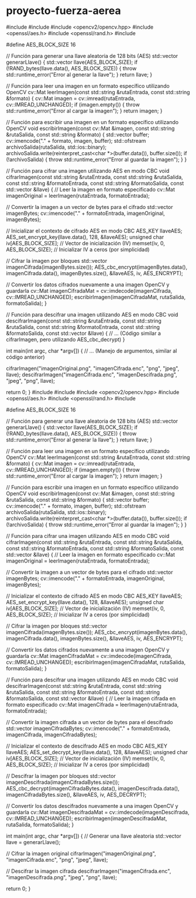 # proyecto-fuerza-aerea
#include <fstream>
#include <iostream>
#include <opencv2/opencv.hpp>
#include <openssl/aes.h>
#include <openssl/rand.h>
#include <vector>

#define AES_BLOCK_SIZE 16

// Función para generar una llave aleatoria de 128 bits (AES)
std::vector<unsigned char> generarLlave() {
  std::vector<unsigned char> llave(AES_BLOCK_SIZE);
  if (!RAND_bytes(llave.data(), AES_BLOCK_SIZE)) {
    throw std::runtime_error("Error al generar la llave");
  }
  return llave;
}

// Función para leer una imagen en un formato específico utilizando OpenCV
cv::Mat leerImagen(const std::string &rutaEntrada, const std::string &formato) {
  cv::Mat imagen = cv::imread(rutaEntrada, cv::IMREAD_UNCHANGED);
  if (imagen.empty()) {
    throw std::runtime_error("Error al cargar la imagen");
  }
  return imagen;
}

// Función para escribir una imagen en un formato específico utilizando OpenCV
void escribirImagen(const cv::Mat &imagen, const std::string &rutaSalida,
                    const std::string &formato) {
  std::vector<unsigned char> buffer;
  cv::imencode("." + formato, imagen, buffer);
  std::ofstream archivoSalida(rutaSalida, std::ios::binary);
  archivoSalida.write(reinterpret_cast<char *>(buffer.data()), buffer.size());
  if (!archivoSalida) {
    throw std::runtime_error("Error al guardar la imagen");
  }
}

// Función para cifrar una imagen utilizando AES en modo CBC
void cifrarImagen(const std::string &rutaEntrada, const std::string &rutaSalida,
                  const std::string &formatoEntrada,
                  const std::string &formatoSalida,
                  const std::vector<unsigned char> &llave) {
  // Leer la imagen en formato especificado
  cv::Mat imagenOriginal = leerImagen(rutaEntrada, formatoEntrada);

  // Convertir la imagen a un vector de bytes para el cifrado
  std::vector<uchar> imagenBytes;
  cv::imencode("." + formatoEntrada, imagenOriginal, imagenBytes);

  // Inicializar el contexto de cifrado AES en modo CBC
  AES_KEY llaveAES;
  AES_set_encrypt_key(llave.data(), 128, &llaveAES);
  unsigned char iv[AES_BLOCK_SIZE]; // Vector de inicialización (IV)
  memset(iv, 0, AES_BLOCK_SIZE);    // Inicializar IV a ceros (por simplicidad)

  // Cifrar la imagen por bloques
  std::vector<unsigned char> imagenCifrada(imagenBytes.size());
  AES_cbc_encrypt(imagenBytes.data(), imagenCifrada.data(), imagenBytes.size(),
                  &llaveAES, iv, AES_ENCRYPT);

  // Convertir los datos cifrados nuevamente a una imagen OpenCV y guardarla
  cv::Mat imagenCifradaMat = cv::imdecode(imagenCifrada, cv::IMREAD_UNCHANGED);
  escribirImagen(imagenCifradaMat, rutaSalida, formatoSalida);
}

// Función para descifrar una imagen utilizando AES en modo CBC
void descifrarImagen(const std::string &rutaEntrada,
                     const std::string &rutaSalida,
                     const std::string &formatoEntrada,
                     const std::string &formatoSalida,
                     const std::vector<unsigned char> &llave) {
  // ... (Código similar a cifrarImagen, pero utilizando AES_cbc_decrypt)
}

int main(int argc, char *argv[]) {
  // ... (Manejo de argumentos, similar al código anterior)

  cifrarImagen("imagenOriginal.png", "imagenCifrada.enc", "png", "jpeg", llave);
  descifrarImagen("imagenCifrada.enc", "imagenDescifrada.png", "jpeg", "png",
                  llave);

  return 0;
}
#include <fstream>
#include <iostream>
#include <opencv2/opencv.hpp>
#include <openssl/aes.h>
#include <openssl/rand.h>
#include <vector>

#define AES_BLOCK_SIZE 16

// Función para generar una llave aleatoria de 128 bits (AES)
std::vector<unsigned char> generarLlave() {
  std::vector<unsigned char> llave(AES_BLOCK_SIZE);
  if (!RAND_bytes(llave.data(), AES_BLOCK_SIZE)) {
    throw std::runtime_error("Error al generar la llave");
  }
  return llave;
}

// Función para leer una imagen en un formato específico utilizando OpenCV
cv::Mat leerImagen(const std::string &rutaEntrada, const std::string &formato) {
  cv::Mat imagen = cv::imread(rutaEntrada, cv::IMREAD_UNCHANGED);
  if (imagen.empty()) {
    throw std::runtime_error("Error al cargar la imagen");
  }
  return imagen;
}

// Función para escribir una imagen en un formato específico utilizando OpenCV
void escribirImagen(const cv::Mat &imagen, const std::string &rutaSalida,
                    const std::string &formato) {
  std::vector<unsigned char> buffer;
  cv::imencode("." + formato, imagen, buffer);
  std::ofstream archivoSalida(rutaSalida, std::ios::binary);
  archivoSalida.write(reinterpret_cast<char *>(buffer.data()), buffer.size());
  if (!archivoSalida) {
    throw std::runtime_error("Error al guardar la imagen");
  }
}

// Función para cifrar una imagen utilizando AES en modo CBC
void cifrarImagen(const std::string &rutaEntrada, const std::string &rutaSalida,
                  const std::string &formatoEntrada,
                  const std::string &formatoSalida,
                  const std::vector<unsigned char> &llave) {
  // Leer la imagen en formato especificado
  cv::Mat imagenOriginal = leerImagen(rutaEntrada, formatoEntrada);

  // Convertir la imagen a un vector de bytes para el cifrado
  std::vector<uchar> imagenBytes;
  cv::imencode("." + formatoEntrada, imagenOriginal, imagenBytes);

  // Inicializar el contexto de cifrado AES en modo CBC
  AES_KEY llaveAES;
  AES_set_encrypt_key(llave.data(), 128, &llaveAES);
  unsigned char iv[AES_BLOCK_SIZE]; // Vector de inicialización (IV)
  memset(iv, 0, AES_BLOCK_SIZE);    // Inicializar IV a ceros (por simplicidad)

  // Cifrar la imagen por bloques
  std::vector<unsigned char> imagenCifrada(imagenBytes.size());
  AES_cbc_encrypt(imagenBytes.data(), imagenCifrada.data(), imagenBytes.size(),
                  &llaveAES, iv, AES_ENCRYPT);

  // Convertir los datos cifrados nuevamente a una imagen OpenCV y guardarla
  cv::Mat imagenCifradaMat = cv::imdecode(imagenCifrada, cv::IMREAD_UNCHANGED);
  escribirImagen(imagenCifradaMat, rutaSalida, formatoSalida);
}

// Función para descifrar una imagen utilizando AES en modo CBC
void descifrarImagen(const std::string &rutaEntrada,
                     const std::string &rutaSalida,
                     const std::string &formatoEntrada,
                     const std::string &formatoSalida,
                     const std::vector<unsigned char> &llave) {
  // Leer la imagen cifrada en formato especificado
  cv::Mat imagenCifrada = leerImagen(rutaEntrada, formatoEntrada);

  // Convertir la imagen cifrada a un vector de bytes para el descifrado
  std::vector<uchar> imagenCifradaBytes;
  cv::imencode("." + formatoEntrada, imagenCifrada, imagenCifradaBytes);

  // Inicializar el contexto de descifrado AES en modo CBC
  AES_KEY llaveAES;
  AES_set_decrypt_key(llave.data(), 128, &llaveAES);
  unsigned char iv[AES_BLOCK_SIZE]; // Vector de inicialización (IV)
  memset(iv, 0, AES_BLOCK_SIZE);    // Inicializar IV a ceros (por simplicidad)

  // Descifrar la imagen por bloques
  std::vector<unsigned char> imagenDescifrada(imagenCifradaBytes.size());
  AES_cbc_decrypt(imagenCifradaBytes.data(), imagenDescifrada.data(),
                  imagenCifradaBytes.size(), &llaveAES, iv, AES_DECRYPT);

  // Convertir los datos descifrados nuevamente a una imagen OpenCV y guardarla
  cv::Mat imagenDescifradaMat =
      cv::imdecode(imagenDescifrada, cv::IMREAD_UNCHANGED);
  escribirImagen(imagenDescifradaMat, rutaSalida, formatoSalida);
}

int main(int argc, char *argv[]) {
  // Generar una llave aleatoria
  std::vector<unsigned char> llave = generarLlave();

  // Cifrar la imagen original
  cifrarImagen("imagenOriginal.png", "imagenCifrada.enc", "png", "jpeg", llave);

  // Descifrar la imagen cifrada
  descifrarImagen("imagenCifrada.enc", "imagenDescifrada.png", "jpeg", "png",
                  llave);

  return 0;
}
